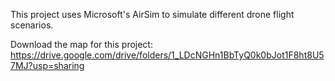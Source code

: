 This project uses Microsoft's AirSim to simulate different drone flight scenarios.

Download the map for this project: https://drive.google.com/drive/folders/1_LDcNGHn1BbTyQ0k0bJot1F8ht8U57MJ?usp=sharing
